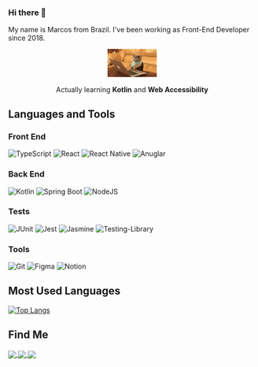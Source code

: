### Hi there 👋

My name is Marcos from Brazil. I've been working as Front-End Developer since 2018.

<div align="center">

<img src="./cat-typing.gif" width="100px">

Actually learning **Kotlin** and **Web Accessibility**
<br>
</div>


## Languages and Tools

### Front End
![TypeScript](https://img.shields.io/badge/typescript-%23007ACC.svg?style=for-the-badge&logo=typescript&logoColor=white)
![React](https://img.shields.io/badge/react-%2320232a.svg?style=for-the-badge&logo=react&logoColor=%2361DAFB)
![React Native](https://img.shields.io/badge/react_native-%23563D7C.svg?style=for-the-badge&logo=react&logoColor=white)
![Anuglar](https://img.shields.io/badge/angular-%23DD0031.svg?style=for-the-badge&logo=angular&logoColor=white)

### Back End
![Kotlin](https://img.shields.io/static/v1?style=for-the-badge&message=Kotlin&color=7F52FF&logo=Kotlin&logoColor=FFFFFF&label=)
![Spring Boot](https://img.shields.io/static/v1?style=for-the-badge&message=Spring+Boot&color=6DB33F&logo=Spring+Boot&logoColor=FFFFFF&label=)
![NodeJS](https://img.shields.io/badge/node.js-03684f?style=for-the-badge&logo=node.js&logoColor=white)


### Tests
![JUnit](https://img.shields.io/static/v1?style=for-the-badge&message=JUnit&color=25A162&logo=JUnit5&logoColor=FFFFFF&label=)
![Jest](https://img.shields.io/badge/jest-%23F05033.svg?style=for-the-badge&logo=jest&logoColor=white)
![Jasmine](https://img.shields.io/badge/-Jasmine-%238A4182?style=for-the-badge&logo=Jasmine&logoColor=white)
![Testing-Library](https://img.shields.io/badge/-TestingLibrary-%23E33332?style=for-the-badge&logo=testing-library&logoColor=white)

### Tools
![Git](https://img.shields.io/badge/git-%23F05033.svg?style=for-the-badge&logo=git&logoColor=white)
![Figma](https://img.shields.io/badge/figma-%23323330.svg?style=for-the-badge&logo=figma&logoColor=red)
![Notion](https://img.shields.io/badge/Notion-%23000000.svg?style=for-the-badge&logo=notion&logoColor=white)
<br />

## **Most Used Languages**

[![Top Langs](https://github-readme-stats.vercel.app/api/top-langs/?username=marcos012&layout=compact&theme=onedark)](https://github.com/marcos012?tab=repositories)

## **Find Me** 

<div>
 <a href="https://www.linkedin.com/in/marcos012/" target="_blank">
   <img align="center" src="https://img.shields.io/badge/Linkedin-5865F2?logo=linkedin&label=&message=marcos012&color=blue&style=for-the-badge" />
 </a>
 <a href="https://instagram.com/_marcos012" target="_blank">
   <img align="center" src="https://img.shields.io/badge/Instagram-5865F21?&logo=Instagram&logoColor=white&label=&message=_marcos012&color=E4405F&style=for-the-badge" />
 </a>
 <a href="https://discordapp.com/users/marcos012#6170" target="_blank">
   <img align="center" src="https://img.shields.io/badge/Discord-5865F2?style=for-the-badge&logo=discord&logoColor=white" />
 </a>
</div>
